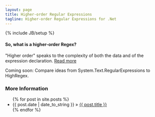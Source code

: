 ```yaml
---
layout: page
title: Higher-order Regular Expressions
tagline: Higher-order Regular Expressions for .Net
---
```

{% include JB/setup %}

#### So, what is a higher-order Regex?
"Higher order" speaks to the complexity of both the data and of the expression declaration. [Read more](lessons/2013/06/15/what-is-it)

Coming soon: Compare ideas from System.Text.RegularExpressions to HighRegex.

### More Information

<ul class="posts">
  {% for post in site.posts %}
    <li><span>{{ post.date | date_to_string }}</span> &raquo; <a href="{{ BASE_PATH }}{{ post.url }}">{{ post.title }}</a></li>
  {% endfor %}
</ul>

